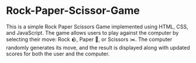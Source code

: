 # Rock-Paper-Scissor-Game
This is a simple Rock Paper Scissors Game implemented using HTML, CSS, and JavaScript. The game allows users to play against the computer by selecting their move: Rock 🪨, Paper 📄, or Scissors ✂️. The computer randomly generates its move, and the result is displayed along with updated scores for both the user and the computer.
